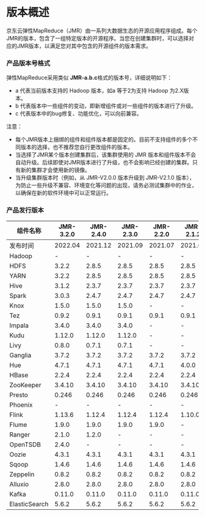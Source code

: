 # 版本概述

京东云弹性MapReduce（JMR）由一系列大数据生态的开源应用程序组成。每个JMR的版本，包含了一组特定版本的开源程序。当您在创建集群时，可以选择对应的JMR版本，以满足您对其中包含的开源组件的版本需求。

### 产品版本号格式

弹性MapReduce采用类似 **JMR-a.b.c**格式的版本号，详细说明如下：

- a 代表当前版本支持的 Hadoop 版本，如a 等于2为支持 Hadoop 为2.X版本。
- b 代表版本中一些组件的变动，即新增组件或对一些组件的版本进行了升级。
- c 代表版本中的bug修复、功能优化，可以向前兼容。

注意：

- 每个JMR版本上捆绑的组件和组件版本都是固定的。目前不支持组件的多个不同版本的选择，也不推荐您自行更改组件的版本。
- 当选择了JMR某个版本创建集群后，该集群使用的 JMR 版本和组件版本不会自动升级。后续即使对JMR版本进行了升级，也不会影响已经创建的集群。只有新的集群才会使用新的镜像。
- 当升级集群版本时（例如，从 JMR-V2.0.0 版本升级到 JMR-V2.1.0 版本），为防止一些升级不兼容、环境变化等问题的出现，请务必测试集群中的作业，以确保在新的软件环境中可以正常运行。

### 产品发行版本

| 组件名称      | JMR-3.2.0 | JMR-2.4.0 | JMR-2.3.0 | JMR-2.2.0 | JMR-2.1.2 | JMR-2.1.1 | JMR-2.1.0 | JMR-2.0.0 |
| ------------- | --------- | --------- | --------- | --------- | --------- | --------- | --------- | --------- |
| 发布时间      | 2022.04   | 2021.12   | 2021.09   | 2021.07   | 2021.04   | 2021.03   | 2020.11   | 2018.03   |
| Hadoop        | -         | -         | -         | -         | -         | 2.8.5     | 2.8.5     | 2.7.4     |
| HDFS          | 3.2.2     | 2.8.5     | 2.8.5     | 2.8.5     | 2.8.5     | -         | -         | -         |
| YARN          | 3.2.2     | 2.8.5     | 2.8.5     | 2.8.5     | 2.8.5     | -         | -         | -         |
| Hive          | 3.1.2     | 2.3.7     | 2.3.7     | 2.3.7     | 2.3.7     | 2.3.7     | 2.3.7     | 2.1.1     |
| Spark         | 3.0.3     | 2.4.7     | 2.4.7     | 2.4.7     | 2.4.7     | 2.4.7     | 2.4.7     | 2.2.0     |
| Knox          | 1.5.0     | 1.5.0     | 1.5.0     | -         | -         | -         | -         | -         |
| Tez           | 0.9.2     | 0.9.1     | 0.9.1     | 0.9.1     | 0.9.1     | -         | -         | 0.9.1     |
| Impala        | 3.4.0     | 3.4.0     | 3.4.0     | -         | -         | -         | -         | -         |
| Kudu          | 1.12.0    | 1.12.0    | 1.12.0    | -         | -         | -         | -         | -         |
| Livy          | 0.8.0     | 0.7.1     | 0.7.1     | -         | -         | -         | -         | -         |
| Ganglia       | 3.7.2     | 3.7.2     | 3.7.2     | 3.7.2     | 3.7.2     | 3.7.2     | 3.7.2     | 3.7.2     |
| Hue           | 4.7.1     | 4.7.1     | 4.7.1     | 4.7.1     | 4.0.0     | 4.0.0     | 4.0.0     | 4.0.0     |
| HBase         | 2.2.4     | 2.2.4     | 2.2.4     | 2.2.4     | 2.2.4     | 2.2.4     | 2.2.4     | 1.2.6     |
| ZooKeeper     | 3.4.10    | 3.4.10    | 3.4.10    | 3.4.10    | 3.4.10    | 3.4.10    | 3.4.10    | 3.4.10    |
| Presto        | 0.246     | 0.246     | 0.246     | 0.246     | 0.246     | 0.246     | 0.149     | 0.149     |
| Phoenix       | -         | -         | -         | -         | -         | -         | -         | 4.12.0    |
| Flink         | 1.13.6    | 1.12.4    | 1.12.4    | 1.12.4    | 1.10.0    | 1.10.0    | 1.10.0    | -         |
| Flume         | 1.9.0     | 1.9.0     | 1.9.0     | 1.9.0     | -         | -         | -         | -         |
| Ranger        | 2.1.0     | 1.2.0     | -         | -         | -         | -         | -         | -         |
| OpenTSDB      | 2.4.0     | -         | -         | -         | -         | -         | -         | -         |
| Oozie         | 4.3.1     | 4.3.1     | 4.3.1     | 4.3.1     | 4.3.1     | 4.3.1     | 4.3.1     | 4.3.1     |
| Sqoop         | 1.4.6     | 1.4.6     | 1.4.6     | 1.4.6     | 1.4.6     | 1.4.6     | 1.4.6     | 1.4.6     |
| Zeppelin      | 0.8.2     | 0.8.2     | 0.8.2     | 0.8.2     | 0.8.2     | 0.8.2     | 0.8.2     | 0.7.3     |
| Alluxio       | 2.8.0     | 2.8.0     | 2.8.0     | 2.8.0     | 2.8.0     | 2.8.0     | 2.8.0     | -         |
| Kafka         | 0.11.0    | 0.11.0    | 0.11.0    | 0.11.0    | 0.11.0    | 0.11.0    | 0.11.0    | 0.11.0    |
| ElasticSearch | 5.6.2     | 5.6.2     | 5.6.2     | 5.6.2     | 5.6.2     | 5.6.2     | 5.6.2     | 5.6.2     |
